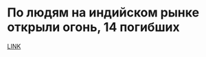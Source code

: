 # По людям на индийском рынке открыли огонь, 14 погибших



[LINK](https://varlamov.ru/1873200.html)